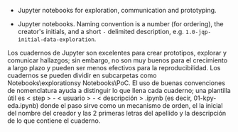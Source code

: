 - Jupyter notebooks for exploration, communication and prototyping.

- Jupyter notebooks. Naming convention is a number (for ordering),
the creator's initials, and a short `-` delimited description, e.g.
`1.0-jqp-initial-data-exploration`.

Los cuadernos de Jupyter son excelentes para crear prototipos, explorar y comunicar hallazgos; sin embargo, no son muy buenos para el crecimiento a largo plazo y pueden ser menos efectivos para la reproducibilidad. Los cuadernos se pueden dividir en subcarpetas como Notebooks\explorationsy Notebooks\PoC. El uso de buenas convenciones de nomenclatura ayuda a distinguir lo que llena cada cuaderno; una plantilla útil es < step > - < usuario > - < descripción > .ipynb (es decir, 01-kpy-eda.ipynb) donde el paso sirve como un mecanismo de orden, el la inicial del nombre del creador y las 2 primeras letras del apellido y la descripción de lo que contiene el cuaderno.
